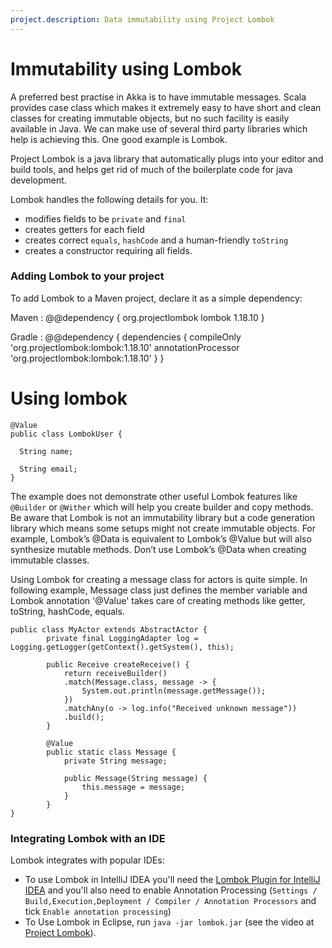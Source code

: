 ```yaml
---
project.description: Data immutability using Project Lombok
---
```

# Immutability using Lombok

A preferred best practise in Akka is to have immutable messages. Scala provides case class which makes it extremely easy
to have short and clean classes for creating immutable objects, but no such facility is easily available in Java. We can make use
of several third party libraries which help is achieving this. One good example is Lombok.

Project Lombok is a java library that automatically plugs into your editor and build tools, and helps 
get rid of much of the boilerplate code for java development.

Lombok handles the following details for you. It:

* modifies fields to be `private` and `final`
* creates getters for each field
* creates correct `equals`, `hashCode` and a human-friendly `toString`
* creates a constructor requiring all fields.


### Adding Lombok to your project
To add Lombok to a Maven project, declare it as a simple dependency:

Maven
: @@dependency {
    <dependency>
        <groupId>org.projectlombok</groupId>
        <artifactId>lombok</artifactId>
        <version>1.18.10</version>
    </dependency>
}

Gradle
: @@dependency {
    dependencies {
    	compileOnly 'org.projectlombok:lombok:1.18.10'
    	annotationProcessor 'org.projectlombok:lombok:1.18.10'
    }
} 
    
    
# Using lombok    

    @Value
    public class LombokUser {
    
      String name;
    
      String email;
    }
    
The example does not demonstrate other useful Lombok features like `@Builder` or `@Wither` which will help 
you create builder and copy methods. Be aware that Lombok is not an immutability library but a 
code generation library which means some setups might not create immutable objects. 
For example, Lombok’s @Data is equivalent to Lombok’s @Value but will also synthesize mutable methods. 
Don’t use Lombok’s @Data when creating immutable classes.

Using Lombok for creating a message class for actors is quite simple. In following example, Message class 
just defines the member variable and Lombok annotation '@Value' takes care of creating methods like 
getter, toString, hashCode, equals.

    public class MyActor extends AbstractActor {
            private final LoggingAdapter log = Logging.getLogger(getContext().getSystem(), this);
        
            public Receive createReceive() {
                return receiveBuilder()
                .match(Message.class, message -> {
                    System.out.println(message.getMessage());
                })
                .matchAny(o -> log.info("Received unknown message"))
                .build();
            }
        
            @Value
            public static class Message {
                private String message;
        
                public Message(String message) {
                    this.message = message;
                }
            }
    }

### Integrating Lombok with an IDE
Lombok integrates with popular IDEs:
* To use Lombok in IntelliJ IDEA you'll need the [Lombok Plugin for IntelliJ IDEA](https://plugins.jetbrains.com/idea/plugin/6317-lombok-plugin) and you'll also need to enable Annotation Processing (`Settings / Build,Execution,Deployment / Compiler / Annotation Processors` and tick `Enable annotation processing`)
* To Use Lombok in Eclipse, run `java -jar lombok.jar` (see the video at [Project Lombok](https://projectlombok.org/)).
